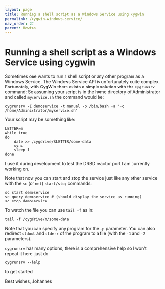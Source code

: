 ```yaml
---
layout: page
title: Running a shell script as a Windows Service using cygwin
permalink: /cygwin-windows-service/
nav_order: 27
parent: Howtos
---
```


# [](#header-1)Running a shell script as a Windows Service using cygwin

Sometimes one wants to run a shell script or any other program
as a Windows Service. The Windows Service API is unfortunately
quite complex. Fortunately, with CygWin there exists a simple
solution with the ``cygrunsrv`` command: So assuming your script
is in the home directory of Administrator and called ``myservice.sh``
the command would be:

    cygrunsrv -I demoservice -t manual -p /bin/bash -a '-c /home/Administrator/myservice.sh'

Your script may be something like:

    LETTER=m
    while true
    do
        date >> /cygdrive/$LETTER/some-data
        sync
        sleep 1
    done

I use it during development to test the DRBD reactor port I am
currently working on.

Note that now you can start and stop the service just like any
other service with the ``sc`` (or ``net``) ``start/stop``
commands:

    sc start demoservice
    sc query demoservice # (should display the service as running)
    sc stop demoservice

To watch the file you can use ``tail -f`` as in:

    tail -f /cygdrive/m/some-data

Note that you can specify any program for the ``-p`` parameter.
You can also redirect ``stdout`` and ``stderr`` of the program
to a file (with the ``-1`` and ``-2`` parameters). 

``cygrunsrv`` has many options, there is a comprehensive help
so I won't repeat it here: just do

    cygrunsrv --help

to get started.

Best wishes, Johannes
